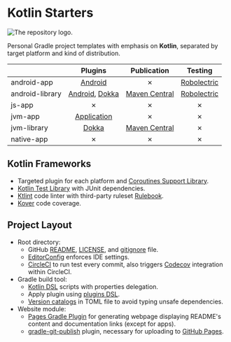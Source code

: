 # Kotlin Starters

![The repository logo.](https://github.com/hendraanggrian/kotlin-starters/raw/assets/logo.png)

Personal Gradle project templates with emphasis on **Kotlin**, separated by
target platform and kind of distribution.

| | Plugins | Publication | Testing
--- | :---: | :---: | :---:
android-app | [Android] | &cross; | [Robolectric]
android-library | [Android], [Dokka] | [Maven Central] | [Robolectric]
js-app | &cross; | &cross; | &cross;
jvm-app | [Application] | &cross; | &cross;
jvm-library | [Dokka] | [Maven Central] | &cross;
native-app | &cross; | &cross; | &cross;

## Kotlin Frameworks

- Targeted plugin for each platform and [Coroutines Support Library](https://github.com/Kotlin/kotlinx.coroutines/).
- [Kotlin Test Library](https://kotlinlang.org/api/latest/kotlin.test/) with
  JUnit dependencies.
- [Ktlint](https://github.com/pinterest/ktlint/) code linter with third-party
  ruleset [Rulebook](https://github.com/hendraanggrian/rulebook/).
- [Kover](https://github.com/Kotlin/kotlinx-kover/) code coverage.

## Project Layout

- Root directory:
  - GitHub [README](https://docs.github.com/en/repositories/managing-your-repositorys-settings-and-features/customizing-your-repository/about-readmes/),
    [LICENSE](https://docs.github.com/en/repositories/managing-your-repositorys-settings-and-features/customizing-your-repository/licensing-a-repository/),
    and [gitignore](https://docs.github.com/en/get-started/getting-started-with-git/ignoring-files/)
    file.
  - [EditorConfig](https://editorconfig.org/) enforces IDE settings.
  - [CircleCI](https://circleci.com/) to run test every commit, also triggers
    [Codecov](https://about.codecov.io/) integration within CircleCI.
- Gradle build tool:
  - [Kotlin DSL](https://docs.gradle.org/current/userguide/kotlin_dsl.html)
    scripts with properties delegation.
  - Apply plugin using [plugins DSL](https://docs.gradle.org/current/userguide/plugins.html).
  - [Version catalogs](https://docs.gradle.org/current/userguide/platforms.html)
    in TOML file to avoid typing unsafe dependencies.
- Website module:
  - [Pages Gradle Plugin](https://github.com/hendraanggrian/pages-gradle-plugin/)
    for generating webpage displaying README's content and documentation links
    (except for apps).
  - [gradle-git-publish](https://github.com/ajoberstar/gradle-git-publish/)
    plugin, necessary for uploading to [GitHub Pages](https://pages.github.com/).

[Dokka]: https://github.com/Kotlin/dokka/
[Application]: https://docs.gradle.org/current/userguide/application_plugin.html
[Android]: https://developer.android.com/studio/build/
[Maven Central]: https://search.maven.org/
[Robolectric]: http://robolectric.org/
